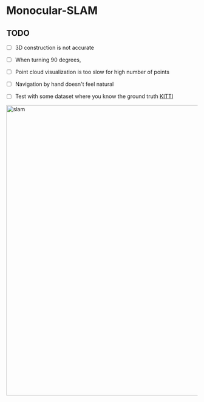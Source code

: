 # Monocular-SLAM

## TODO
- [ ] 3D construction is not accurate
- [ ] When turning 90 degrees, 
- [ ] Point cloud visualization is too slow for high number of points
- [ ] Navigation by hand doesn't feel natural
- [ ] Test with some dataset where you know the ground truth [KITTI](https://www.cvlibs.net/datasets/kitti/eval_odometry.php)


<img width="1355" height="764" alt="slam" src="https://github.com/user-attachments/assets/d15dc11d-b8c0-4730-bb0c-b3a5650143ad" />
